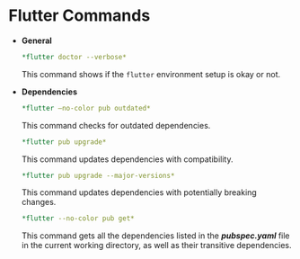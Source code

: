 # Flutter Commands

- **General**
    ```yaml
    *flutter doctor --verbose*
    ```

    This command shows if the `flutter` environment setup is okay or not.


- **Dependencies**

    ```yaml
    *flutter —no-color pub outdated*
    ```

    This command checks for outdated dependencies.

    ```yaml
    *flutter pub upgrade*
    ```

    This command updates dependencies with compatibility.

    ```yaml
    *flutter pub upgrade --major-versions*
    ```

    This command updates dependencies with potentially breaking changes.

    ```yaml
    *flutter --no-color pub get*
    ```

    This command gets all the dependencies listed in the ***pubspec.yaml*** file in the current working directory, as well as their transitive dependencies.
